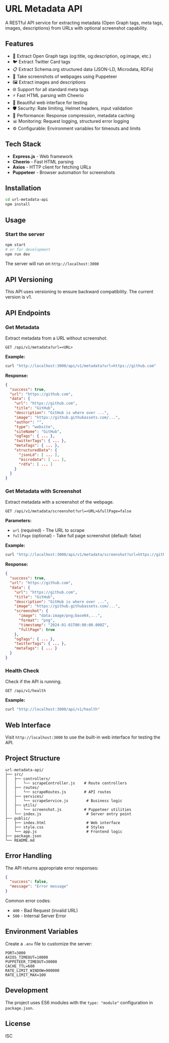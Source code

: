 # URL Metadata API

A RESTful API service for extracting metadata (Open Graph tags, meta tags, images, descriptions) from URLs with optional screenshot capability.

## Features

- 🎯 Extract Open Graph tags (og:title, og:description, og:image, etc.)
- 🐦 Extract Twitter Card tags
- 📋 Extract Schema.org structured data (JSON-LD, Microdata, RDFa)
- 📸 Take screenshots of webpages using Puppeteer
- 🖼️ Extract images and descriptions
- 🌐 Support for all standard meta tags
- ⚡ Fast HTML parsing with Cheerio
- 🎨 Beautiful web interface for testing
- 🛡️ Security: Rate limiting, Helmet headers, input validation
- 🚀 Performance: Response compression, metadata caching
- 📊 Monitoring: Request logging, structured error logging
- ⚙️ Configurable: Environment variables for timeouts and limits

## Tech Stack

- **Express.js** - Web framework
- **Cheerio** - Fast HTML parsing
- **Axios** - HTTP client for fetching URLs
- **Puppeteer** - Browser automation for screenshots

## Installation

```bash
cd url-metadata-api
npm install
```

## Usage

### Start the server

```bash
npm start
# or for development
npm run dev
```

The server will run on `http://localhost:3000`

## API Versioning

This API uses versioning to ensure backward compatibility. The current version is v1.

## API Endpoints

### Get Metadata

Extract metadata from a URL without screenshot.

```http
GET /api/v1/metadata?url=<URL>
```

**Example:**
```bash
curl "http://localhost:3000/api/v1/metadata?url=https://github.com"
```

**Response:**
```json
{
  "success": true,
  "url": "https://github.com",
  "data": {
    "url": "https://github.com",
    "title": "GitHub",
    "description": "GitHub is where over ...",
    "image": "https://github.githubassets.com/...",
    "author": "",
    "type": "website",
    "siteName": "GitHub",
    "ogTags": { ... },
    "twitterTags": { ... },
    "metaTags": { ... },
    "structuredData": {
      "jsonLd": [ ... ],
      "microdata": [ ... ],
      "rdfa": [ ... ]
    }
  }
}
```

### Get Metadata with Screenshot

Extract metadata with a screenshot of the webpage.

```http
GET /api/v1/metadata/screenshot?url=<URL>&fullPage=false
```

**Parameters:**
- `url` (required) - The URL to scrape
- `fullPage` (optional) - Take full page screenshot (default: false)

**Example:**
```bash
curl "http://localhost:3000/api/v1/metadata/screenshot?url=https://github.com&fullPage=true"
```

**Response:**
```json
{
  "success": true,
  "url": "https://github.com",
  "data": {
    "url": "https://github.com",
    "title": "GitHub",
    "description": "GitHub is where over ...",
    "image": "https://github.githubassets.com/...",
    "screenshot": {
      "image": "data:image/png;base64,...",
      "format": "png",
      "timestamp": "2024-01-01T00:00:00.000Z",
      "fullPage": true
    },
    "ogTags": { ... },
    "twitterTags": { ... },
    "metaTags": { ... }
  }
}
```

### Health Check

Check if the API is running.

```http
GET /api/v1/health
```

**Example:**
```bash
curl "http://localhost:3000/api/v1/health"
```

## Web Interface

Visit `http://localhost:3000` to use the built-in web interface for testing the API.

## Project Structure

```
url-metadata-api/
├── src/
│   ├── controllers/
│   │   └── scrapeController.js    # Route controllers
│   ├── routes/
│   │   └── scrapeRoutes.js        # API routes
│   ├── services/
│   │   └── scrapeService.js        # Business logic
│   ├── utils/
│   │   └── screenshot.js          # Puppeteer utilities
│   └── index.js                    # Server entry point
├── public/
│   ├── index.html                  # Web interface
│   ├── style.css                   # Styles
│   └── app.js                      # Frontend logic
├── package.json
└── README.md
```

## Error Handling

The API returns appropriate error responses:

```json
{
  "success": false,
  "message": "Error message"
}
```

Common error codes:
- `400` - Bad Request (invalid URL)
- `500` - Internal Server Error

## Environment Variables

Create a `.env` file to customize the server:

```env
PORT=3000
AXIOS_TIMEOUT=10000
PUPPETEER_TIMEOUT=30000
CACHE_TTL=600
RATE_LIMIT_WINDOW=900000
RATE_LIMIT_MAX=100
```

## Development

The project uses ES6 modules with the `type: "module"` configuration in `package.json`.

## License

ISC

